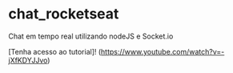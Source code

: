# chat_rocketseat
Chat em tempo real utilizando nodeJS e Socket.io

[Tenha acesso ao tutorial]! (https://www.youtube.com/watch?v=-jXfKDYJJvo)
